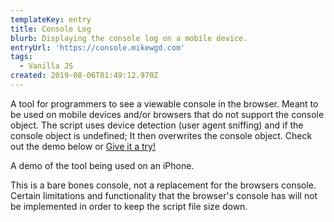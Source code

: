 ```yaml
---
templateKey: entry
title: Console Log
blurb: Displaying the console log on a mobile device.
entryUrl: 'https://console.mikewgd.com'
tags:
  - Vanilla JS
created: 2019-08-06T01:49:12.970Z
---
```

A tool for programmers to see a viewable console in the browser. Meant to be used on mobile devices and/or browsers that do not support the console object. The script uses device detection (user agent sniffing) and if the console object is undefined; It then overwrites the console object. Check out the demo below or [Give it a try!](https://console.mikewgd.com/demo)

<span class="entryMedia" thumb="https://res.cloudinary.com/dgjsyaqlh/image/upload/v1565784124/console-log_wkbrnu.png" full="https://res.cloudinary.com/dgjsyaqlh/video/upload/v1565780224/console-log_uhyu5l.mp4" type="video">A demo of the tool being used on an iPhone.</span>

 This is a bare bones console, not a replacement for the browsers console. Certain limitations and functionality that the browser's console has will not be implemented in order to keep the script file size down.
